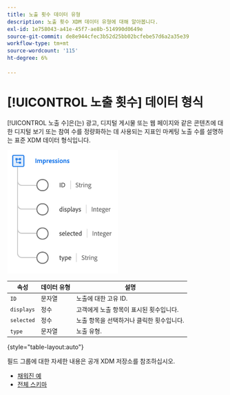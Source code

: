 ```yaml
---
title: 노출 횟수 데이터 유형
description: 노출 횟수 XDM 데이터 유형에 대해 알아봅니다.
exl-id: 1e758043-a41e-45f7-ae8b-514990d0649e
source-git-commit: de8e944cfec3b52d25bb02bcfebe57d6a2a35e39
workflow-type: tm+mt
source-wordcount: '115'
ht-degree: 6%

---
```


# [!UICONTROL 노출 횟수] 데이터 형식

[!UICONTROL 노출 수]은(는) 광고, 디지털 게시물 또는 웹 페이지와 같은 콘텐츠에 대한 디지털 보기 또는 참여 수를 정량화하는 데 사용되는 지표인 마케팅 노출 수를 설명하는 표준 XDM 데이터 형식입니다.

![](../images/data-types/impressions.png)

| 속성 | 데이터 유형 | 설명 |
| --- | --- | --- |
| `ID` | 문자열 | 노출에 대한 고유 ID. |
| `displays` | 정수 | 고객에게 노출 항목이 표시된 횟수입니다. |
| `selected` | 정수 | 노출 항목을 선택하거나 클릭한 횟수입니다. |
| `type` | 문자열 | 노출 유형. |

{style="table-layout:auto"}

필드 그룹에 대한 자세한 내용은 공개 XDM 저장소를 참조하십시오.

* [채워진 예](https://github.com/adobe/xdm/blob/master/components/datatypes/industry-verticals/impressions.example.1.json)
* [전체 스키마](https://github.com/adobe/xdm/blob/master/components/datatypes/industry-verticals/impressions.schema.json)
